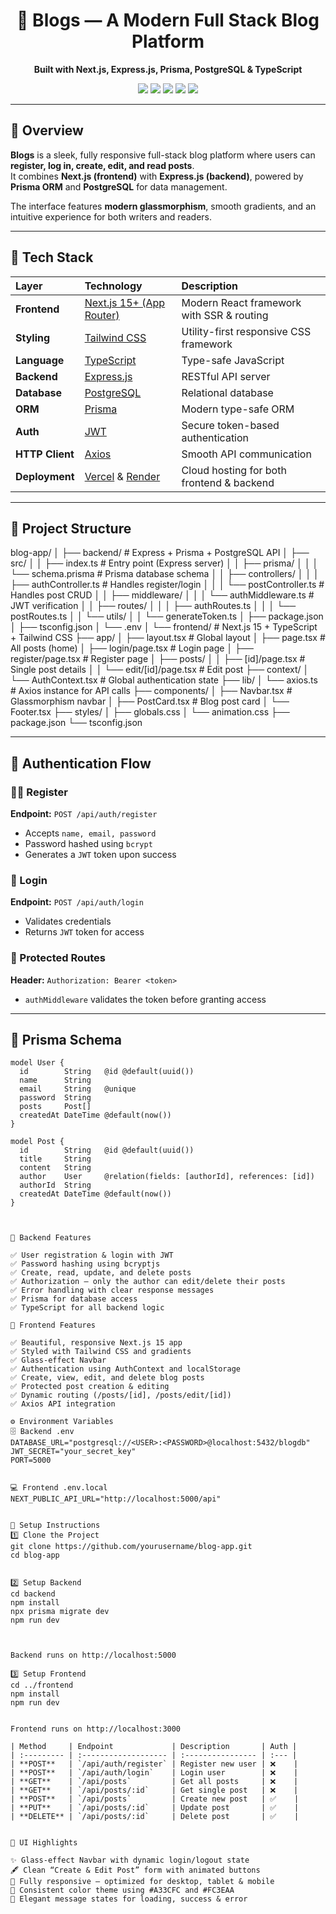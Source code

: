 <h1 align="center">📝 Blogs — A Modern Full Stack Blog Platform</h1>

<p align="center">
  <b>Built with Next.js, Express.js, Prisma, PostgreSQL & TypeScript</b>
</p>

<p align="center">
  <img src="https://img.shields.io/badge/Frontend-Next.js%2015+-blue?logo=nextdotjs&style=flat-square" />
  <img src="https://img.shields.io/badge/Backend-Express.js-green?logo=express&style=flat-square" />
  <img src="https://img.shields.io/badge/Database-PostgreSQL-blue?logo=postgresql&style=flat-square" />
  <img src="https://img.shields.io/badge/ORM-Prisma-orange?logo=prisma&style=flat-square" />
  <img src="https://img.shields.io/badge/Language-TypeScript-blue?logo=typescript&style=flat-square" />
</p>

---

## 🌟 Overview

**Blogs** is a sleek, fully responsive full-stack blog platform where users can **register, log in, create, edit, and read posts**.  
It combines **Next.js (frontend)** with **Express.js (backend)**, powered by **Prisma ORM** and **PostgreSQL** for data management.

The interface features **modern glassmorphism**, smooth gradients, and an intuitive experience for both writers and readers.

---

## 🚀 Tech Stack

| Layer | Technology | Description |
|:------|:------------|:-------------|
| **Frontend** | [Next.js 15+ (App Router)](https://nextjs.org/) | Modern React framework with SSR & routing |
| **Styling** | [Tailwind CSS](https://tailwindcss.com/) | Utility-first responsive CSS framework |
| **Language** | [TypeScript](https://www.typescriptlang.org/) | Type-safe JavaScript |
| **Backend** | [Express.js](https://expressjs.com/) | RESTful API server |
| **Database** | [PostgreSQL](https://www.postgresql.org/) | Relational database |
| **ORM** | [Prisma](https://www.prisma.io/) | Modern type-safe ORM |
| **Auth** | [JWT](https://jwt.io/) | Secure token-based authentication |
| **HTTP Client** | [Axios](https://axios-http.com/) | Smooth API communication |
| **Deployment** | [Vercel](https://vercel.com/) & [Render](https://render.com/) | Cloud hosting for both frontend & backend |

---

## 🧱 Project Structure



blog-app/
│
├── backend/ # Express + Prisma + PostgreSQL API
│ ├── src/
│ │ ├── index.ts # Entry point (Express server)
│ │ ├── prisma/
│ │ │ └── schema.prisma # Prisma database schema
│ │ ├── controllers/
│ │ │ ├── authController.ts # Handles register/login
│ │ │ └── postController.ts # Handles post CRUD
│ │ ├── middleware/
│ │ │ └── authMiddleware.ts # JWT verification
│ │ ├── routes/
│ │ │ ├── authRoutes.ts
│ │ │ └── postRoutes.ts
│ │ └── utils/
│ │ └── generateToken.ts
│ ├── package.json
│ ├── tsconfig.json
│ └── .env
│
└── frontend/ # Next.js 15 + TypeScript + Tailwind CSS
├── app/
│ ├── layout.tsx # Global layout
│ ├── page.tsx # All posts (home)
│ ├── login/page.tsx # Login page
│ ├── register/page.tsx # Register page
│ ├── posts/
│ │ ├── [id]/page.tsx # Single post details
│ │ └── edit/[id]/page.tsx # Edit post
├── context/
│ └── AuthContext.tsx # Global authentication state
├── lib/
│ └── axios.ts # Axios instance for API calls
├── components/
│ ├── Navbar.tsx # Glassmorphism navbar
│ ├── PostCard.tsx # Blog post card
│ └── Footer.tsx
├── styles/
│ ├── globals.css
│ └── animation.css
├── package.json
└── tsconfig.json


---

## 🔐 Authentication Flow

### 🧍‍♂️ Register
**Endpoint:** `POST /api/auth/register`  
- Accepts `name, email, password`  
- Password hashed using `bcrypt`  
- Generates a `JWT` token upon success  

### 🔑 Login
**Endpoint:** `POST /api/auth/login`  
- Validates credentials  
- Returns `JWT` token for access  

### 🧭 Protected Routes
**Header:** `Authorization: Bearer <token>`  
- `authMiddleware` validates the token before granting access  

---

## 🧩 Prisma Schema

```prisma
model User {
  id        String   @id @default(uuid())
  name      String
  email     String   @unique
  password  String
  posts     Post[]
  createdAt DateTime @default(now())
}

model Post {
  id        String   @id @default(uuid())
  title     String
  content   String
  author    User     @relation(fields: [authorId], references: [id])
  authorId  String
  createdAt DateTime @default(now())
}



🧠 Backend Features

✅ User registration & login with JWT
✅ Password hashing using bcryptjs
✅ Create, read, update, and delete posts
✅ Authorization — only the author can edit/delete their posts
✅ Error handling with clear response messages
✅ Prisma for database access
✅ TypeScript for all backend logic

🎨 Frontend Features

✅ Beautiful, responsive Next.js 15 app
✅ Styled with Tailwind CSS and gradients
✅ Glass-effect Navbar
✅ Authentication using AuthContext and localStorage
✅ Create, view, edit, and delete blog posts
✅ Protected post creation & editing
✅ Dynamic routing (/posts/[id], /posts/edit/[id])
✅ Axios API integration

⚙️ Environment Variables
🗄️ Backend .env
DATABASE_URL="postgresql://<USER>:<PASSWORD>@localhost:5432/blogdb"
JWT_SECRET="your_secret_key"
PORT=5000


💻 Frontend .env.local
NEXT_PUBLIC_API_URL="http://localhost:5000/api"


🧰 Setup Instructions
1️⃣ Clone the Project
git clone https://github.com/yourusername/blog-app.git
cd blog-app


2️⃣ Setup Backend
cd backend
npm install
npx prisma migrate dev
npm run dev



Backend runs on http://localhost:5000

3️⃣ Setup Frontend
cd ../frontend
npm install
npm run dev


Frontend runs on http://localhost:3000

| Method     | Endpoint             | Description       | Auth |
| :--------- | :------------------- | :---------------- | :--- |
| **POST**   | `/api/auth/register` | Register new user | ❌    |
| **POST**   | `/api/auth/login`    | Login user        | ❌    |
| **GET**    | `/api/posts`         | Get all posts     | ❌    |
| **GET**    | `/api/posts/:id`     | Get single post   | ❌    |
| **POST**   | `/api/posts`         | Create new post   | ✅    |
| **PUT**    | `/api/posts/:id`     | Update post       | ✅    |
| **DELETE** | `/api/posts/:id`     | Delete post       | ✅    |


💎 UI Highlights

✨ Glass-effect Navbar with dynamic login/logout state
🖋️ Clean “Create & Edit Post” form with animated buttons
📱 Fully responsive — optimized for desktop, tablet & mobile
🎨 Consistent color theme using #A33CFC and #FC3EAA
💬 Elegant message states for loading, success & error
